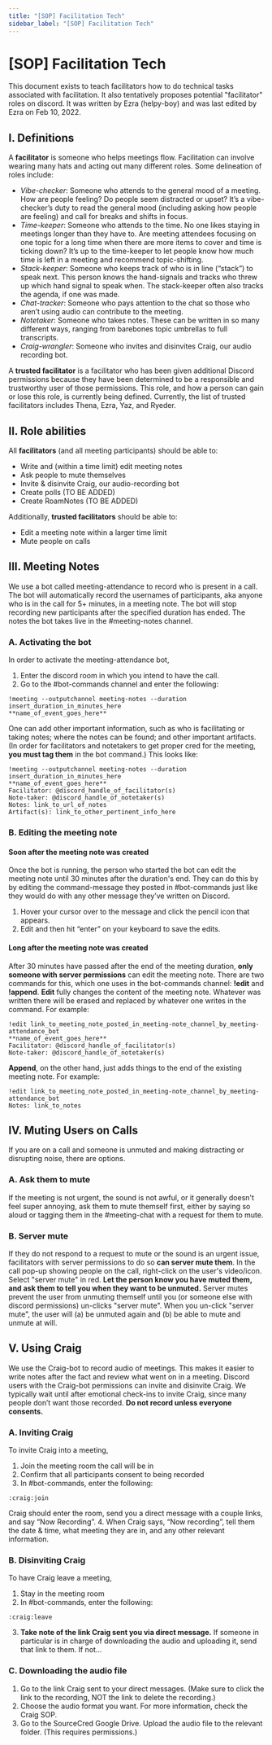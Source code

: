 ```yaml
---
title: "[SOP] Facilitation Tech"
sidebar_label: "[SOP] Facilitation Tech"
---
```

# \[SOP] Facilitation Tech

This document exists to teach facilitators how to do technical tasks associated
with facilitation. It also tentatively proposes potential "facilitator" roles on
discord. It was written by Ezra (helpy-boy) and was last edited by Ezra on Feb
10, 2022.

## I. Definitions

A **facilitator** is someone who helps meetings flow. Facilitation can involve
wearing many hats and acting out many different roles. Some delineation of roles
include:

* *Vibe-checker*: Someone who attends to the general mood of a meeting. How are
  people feeling? Do people seem distracted or upset? It’s a vibe-checker’s duty
  to read the general mood (including asking how people are feeling) and call
  for breaks and shifts in focus.
* *Time-keeper*: Someone who attends to the time. No one likes staying in
  meetings longer than they have to. Are meeting attendees focusing on one topic
  for a long time when there are more items to cover and time is ticking down?
  It’s up to the time-keeper to let people know how much time is left in a
  meeting and recommend topic-shifting.
* *Stack-keeper*: Someone who keeps track of who is in line (“stack”) to speak
  next. This person knows the hand-signals and tracks who threw up which hand
  signal to speak when. The stack-keeper often also tracks the agenda, if one
  was made.
* *Chat-tracker*: Someone who pays attention to the chat so those who aren’t
  using audio can contribute to the meeting.
* *Notetaker*: Someone who takes notes. These can be written in so many
  different ways, ranging from barebones topic umbrellas to full transcripts.
* *Craig-wrangler*: Someone who invites and disinvites Craig, our audio
  recording bot.

A **trusted facilitator** is a facilitator who has been given additional Discord
permissions because they have been determined to be a responsible and
trustworthy user of those permissions. This role, and how a person can gain or
lose this role, is currently being defined. Currently, the list of trusted
facilitators includes Thena, Ezra, Yaz, and Ryeder.

## II. Role abilities

All **facilitators** (and all meeting participants) should be able to:

* Write and (within a time limit) edit meeting notes
* Ask people to mute themselves
* Invite & disinvite Craig, our audio-recording bot
* Create polls (TO BE ADDED)
* Create RoamNotes (TO BE ADDED)

Additionally, **trusted facilitators** should be able to:

* Edit a meeting note within a larger time limit
* Mute people on calls

## III. Meeting Notes

We use a bot called meeting-attendance to record who is present in a call. The
bot will automatically record the usernames of participants, aka anyone who is
in the call for 5+ minutes, in a meeting note. The bot will stop recording new
participants after the specified duration has ended. The notes the bot takes
live in the #meeting-notes channel.

### A. Activating the bot

In order to activate the meeting-attendance bot,

1. Enter the discord room in which you intend to have the call.
2. Go to the #bot-commands channel and enter the following:

```
!meeting --outputchannel meeting-notes --duration insert_duration_in_minutes_here
**name_of_event_goes_here**
```

One can add other important information, such as who is facilitating or taking
notes; where the notes can be found; and other important artifacts. (In order
for facilitators and notetakers to get proper cred for the meeting, **you must
tag them** in the bot command.) This looks like:

```
!meeting --outputchannel meeting-notes --duration insert_duration_in_minutes_here
**name_of_event_goes_here**
Facilitator: @discord_handle_of_facilitator(s)
Note-taker: @discord_handle_of_notetaker(s)
Notes: link_to_url_of_notes
Artifact(s): link_to_other_pertinent_info_here
```

### B. Editing the meeting note

#### Soon after the meeting note was created

Once the bot is running, the person who started the bot can edit the meeting
note until 30 minutes after the duration's end. They can do this by by editing
the command-message they posted in #bot-commands just like they would do with
any other message they’ve written on Discord.

1. Hover your cursor over to the message and click the pencil icon that appears.
2. Edit and then hit “enter” on your keyboard to save the edits.

#### Long after the meeting note was created

After 30 minutes have passed after the end of the meeting duration, **only
someone with server permissions** can edit the meeting note. There are two
commands for this, which one uses in the bot-commands channel: **!edit** and
**!append**. **Edit** fully changes the content of the meeting note. Whatever
was written there will be erased and replaced by whatever one writes in the
command. For example:

```
!edit link_to_meeting_note_posted_in_meeting-note_channel_by_meeting-attendance_bot
**name_of_event_goes_here**
Facilitator: @discord_handle_of_facilitator(s)
Note-taker: @discord_handle_of_notetaker(s)
```

**Append**, on the other hand, just adds things to the end of the existing
meeting note. For example:

```
!edit link_to_meeting_note_posted_in_meeting-note_channel_by_meeting-attendance_bot
Notes: link_to_notes
```

## IV. Muting Users on Calls

If you are on a call and someone is unmuted and making distracting or disrupting
noise, there are options.

### A. Ask them to mute

If the meeting is not urgent, the sound is not awful, or it generally doesn't
feel super annoying, ask them to mute themself first, either by saying so aloud
or tagging them in the #meeting-chat with a request for them to mute.

### B. Server mute

If they do not respond to a request to mute or the sound is an urgent issue,
facilitators with server permissions to do so **can server mute them**. In the
call pop-up showing people on the call, right-click on the user's video/icon.
Select "server mute" in red. **Let the person know you have muted them, and ask
them to tell you when they want to be unmuted.** Server mutes prevent the user
from unmuting themself until you (or someone else with discord permissions)
un-clicks "server mute". When you un-click "server mute", the user will (a) be
unmuted again and (b) be able to mute and unmute at will.

## V. Using Craig

We use the Craig-bot to record audio of meetings. This makes it easier to write
notes after the fact and review what went on in a meeting. Discord users with
the Craig-bot permissions can invite and disinvite Craig. We typically wait
until after emotional check-ins to invite Craig, since many people don’t want
those recorded. **Do not record unless everyone consents.**

### A. Inviting Craig

To invite Craig into a meeting,

1. Join the meeting room the call will be in
2. Confirm that all participants consent to being recorded
3. In #bot-commands, enter the following:

```
:craig:join
```

Craig should enter the room, send you a direct message with a couple links, and
say “Now Recording”. 4. When Craig says, “Now recording”, tell them the date &
time, what meeting they are in, and any other relevant information.

### B. Disinviting Craig

To have Craig leave a meeting,

1. Stay in the meeting room
2. In #bot-commands, enter the following:

```
:craig:leave
```

3. **Take note of the link Craig sent you via direct message.** If someone in
   particular is in charge of downloading the audio and uploading it, send that
   link to them. If not…

### C. Downloading the audio file

1. Go to the link Craig sent to your direct messages. (Make sure to click the
   link to the recording, NOT the link to delete the recording.)
2. Choose the audio format you want. For more information, check the Craig SOP.
3. Go to the SourceCred Google Drive. Upload the audio file to the relevant
   folder. (This requires permissions.)